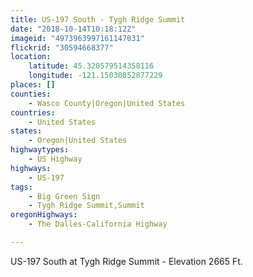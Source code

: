 ```yaml
---
title: US-197 South - Tygh Ridge Summit
date: "2018-10-14T10:18:12Z"
imageid: "4973963997161147031"
flickrid: "30594668377"
location:
    latitude: 45.320579514358116
    longitude: -121.15030852877229
places: []
counties:
    - Wasco County|Oregon|United States
countries:
    - United States
states:
    - Oregon|United States
highwaytypes:
    - US Highway
highways:
    - US-197
tags:
    - Big Green Sign
    - Tygh Ridge Summit,Summit
oregonHighways:
    - The Dalles-California Highway

---
```

US-197 South at Tygh Ridge Summit - Elevation 2665 Ft.